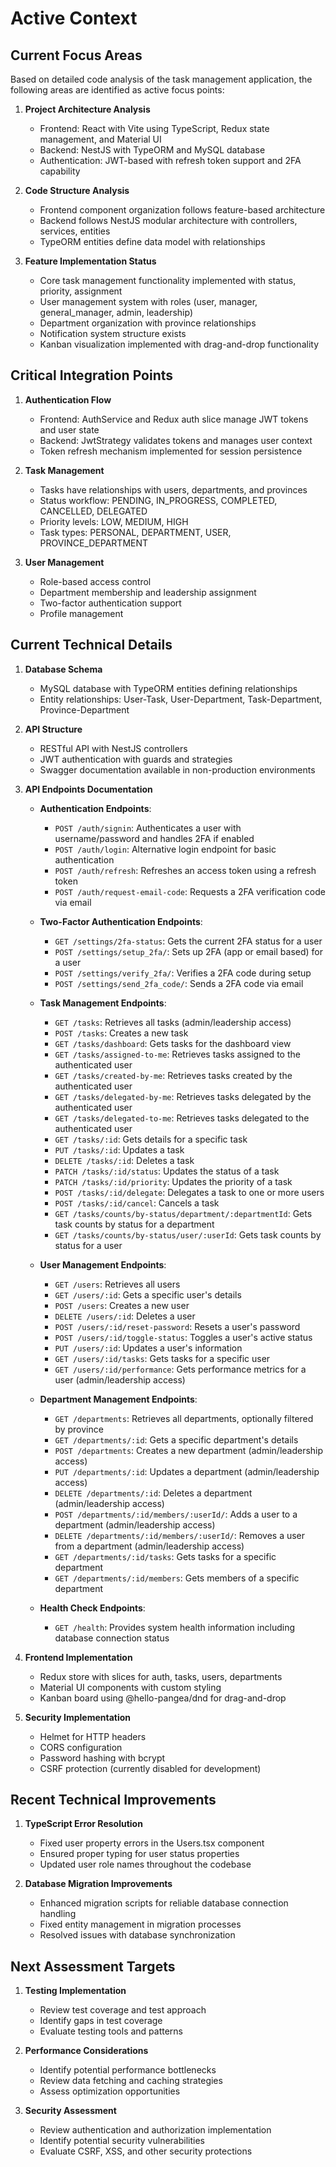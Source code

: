 # Active Context

## Current Focus Areas
Based on detailed code analysis of the task management application, the following areas are identified as active focus points:

1. **Project Architecture Analysis**
   - Frontend: React with Vite using TypeScript, Redux state management, and Material UI
   - Backend: NestJS with TypeORM and MySQL database
   - Authentication: JWT-based with refresh token support and 2FA capability

2. **Code Structure Analysis**
   - Frontend component organization follows feature-based architecture
   - Backend follows NestJS modular architecture with controllers, services, entities
   - TypeORM entities define data model with relationships

3. **Feature Implementation Status**
   - Core task management functionality implemented with status, priority, assignment
   - User management system with roles (user, manager, general_manager, admin, leadership)
   - Department organization with province relationships
   - Notification system structure exists
   - Kanban visualization implemented with drag-and-drop functionality

## Critical Integration Points
1. **Authentication Flow**
   - Frontend: AuthService and Redux auth slice manage JWT tokens and user state
   - Backend: JwtStrategy validates tokens and manages user context
   - Token refresh mechanism implemented for session persistence

2. **Task Management**
   - Tasks have relationships with users, departments, and provinces
   - Status workflow: PENDING, IN_PROGRESS, COMPLETED, CANCELLED, DELEGATED
   - Priority levels: LOW, MEDIUM, HIGH
   - Task types: PERSONAL, DEPARTMENT, USER, PROVINCE_DEPARTMENT

3. **User Management**
   - Role-based access control
   - Department membership and leadership assignment
   - Two-factor authentication support
   - Profile management

## Current Technical Details
1. **Database Schema**
   - MySQL database with TypeORM entities defining relationships
   - Entity relationships: User-Task, User-Department, Task-Department, Province-Department

2. **API Structure**
   - RESTful API with NestJS controllers
   - JWT authentication with guards and strategies
   - Swagger documentation available in non-production environments

3. **API Endpoints Documentation**
   - **Authentication Endpoints**:
     - `POST /auth/signin`: Authenticates a user with username/password and handles 2FA if enabled
     - `POST /auth/login`: Alternative login endpoint for basic authentication
     - `POST /auth/refresh`: Refreshes an access token using a refresh token
     - `POST /auth/request-email-code`: Requests a 2FA verification code via email
   
   - **Two-Factor Authentication Endpoints**:
     - `GET /settings/2fa-status`: Gets the current 2FA status for a user
     - `POST /settings/setup_2fa/`: Sets up 2FA (app or email based) for a user
     - `POST /settings/verify_2fa/`: Verifies a 2FA code during setup
     - `POST /settings/send_2fa_code/`: Sends a 2FA code via email
   
   - **Task Management Endpoints**:
     - `GET /tasks`: Retrieves all tasks (admin/leadership access)
     - `POST /tasks`: Creates a new task
     - `GET /tasks/dashboard`: Gets tasks for the dashboard view
     - `GET /tasks/assigned-to-me`: Retrieves tasks assigned to the authenticated user
     - `GET /tasks/created-by-me`: Retrieves tasks created by the authenticated user
     - `GET /tasks/delegated-by-me`: Retrieves tasks delegated by the authenticated user
     - `GET /tasks/delegated-to-me`: Retrieves tasks delegated to the authenticated user
     - `GET /tasks/:id`: Gets details for a specific task
     - `PUT /tasks/:id`: Updates a task
     - `DELETE /tasks/:id`: Deletes a task
     - `PATCH /tasks/:id/status`: Updates the status of a task
     - `PATCH /tasks/:id/priority`: Updates the priority of a task
     - `POST /tasks/:id/delegate`: Delegates a task to one or more users
     - `POST /tasks/:id/cancel`: Cancels a task
     - `GET /tasks/counts/by-status/department/:departmentId`: Gets task counts by status for a department
     - `GET /tasks/counts/by-status/user/:userId`: Gets task counts by status for a user
   
   - **User Management Endpoints**:
     - `GET /users`: Retrieves all users
     - `GET /users/:id`: Gets a specific user's details
     - `POST /users`: Creates a new user
     - `DELETE /users/:id`: Deletes a user
     - `POST /users/:id/reset-password`: Resets a user's password
     - `POST /users/:id/toggle-status`: Toggles a user's active status
     - `PUT /users/:id`: Updates a user's information
     - `GET /users/:id/tasks`: Gets tasks for a specific user
     - `GET /users/:id/performance`: Gets performance metrics for a user (admin/leadership access)
   
   - **Department Management Endpoints**:
     - `GET /departments`: Retrieves all departments, optionally filtered by province
     - `GET /departments/:id`: Gets a specific department's details
     - `POST /departments`: Creates a new department (admin/leadership access)
     - `PUT /departments/:id`: Updates a department (admin/leadership access)
     - `DELETE /departments/:id`: Deletes a department (admin/leadership access)
     - `POST /departments/:id/members/:userId/`: Adds a user to a department (admin/leadership access)
     - `DELETE /departments/:id/members/:userId/`: Removes a user from a department (admin/leadership access)
     - `GET /departments/:id/tasks`: Gets tasks for a specific department
     - `GET /departments/:id/members`: Gets members of a specific department

   - **Health Check Endpoints**:
     - `GET /health`: Provides system health information including database connection status

4. **Frontend Implementation**
   - Redux store with slices for auth, tasks, users, departments
   - Material UI components with custom styling
   - Kanban board using @hello-pangea/dnd for drag-and-drop

5. **Security Implementation**
   - Helmet for HTTP headers
   - CORS configuration
   - Password hashing with bcrypt
   - CSRF protection (currently disabled for development)

## Recent Technical Improvements
1. **TypeScript Error Resolution**
   - Fixed user property errors in the Users.tsx component
   - Ensured proper typing for user status properties
   - Updated user role names throughout the codebase

2. **Database Migration Improvements**
   - Enhanced migration scripts for reliable database connection handling
   - Fixed entity management in migration processes
   - Resolved issues with database synchronization

## Next Assessment Targets
1. **Testing Implementation**
   - Review test coverage and test approach
   - Identify gaps in test coverage
   - Evaluate testing tools and patterns

2. **Performance Considerations**
   - Identify potential performance bottlenecks
   - Review data fetching and caching strategies
   - Assess optimization opportunities

3. **Security Assessment**
   - Review authentication and authorization implementation
   - Identify potential security vulnerabilities
   - Evaluate CSRF, XSS, and other security protections 